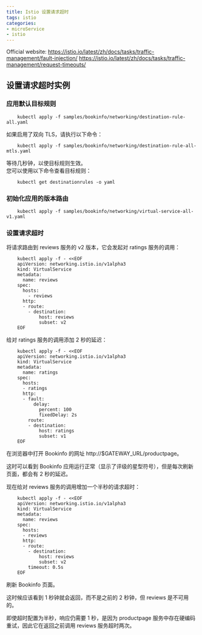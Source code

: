 ```yaml
---
title: Istio 设置请求超时
tags: istio
categories:
- microService
- istio
---
```


Official website: 
https://istio.io/latest/zh/docs/tasks/traffic-management/fault-injection/
https://istio.io/latest/zh/docs/tasks/traffic-management/request-timeouts/

## 设置请求超时实例
### 应用默认目标规则

```shell
	kubectl apply -f samples/bookinfo/networking/destination-rule-all.yaml
```
如果启用了双向 TLS，请执行以下命令：

```shell
	kubectl apply -f samples/bookinfo/networking/destination-rule-all-mtls.yaml
```
等待几秒钟，以使目标规则生效。  
您可以使用以下命令查看目标规则：

```shell
	kubectl get destinationrules -o yaml
```
### 初始化应用的版本路由

```shell
	kubectl apply -f samples/bookinfo/networking/virtual-service-all-v1.yaml
```
### 设置请求超时
将请求路由到 reviews 服务的 v2 版本，它会发起对 ratings 服务的调用：

```shell
	kubectl apply -f - <<EOF
	apiVersion: networking.istio.io/v1alpha3
	kind: VirtualService
	metadata:
	  name: reviews
	spec:
	  hosts:
	    - reviews
	  http:
	  - route:
	    - destination:
	        host: reviews
	        subset: v2
	EOF
```

给对 ratings 服务的调用添加 2 秒的延迟：

```shell
	kubectl apply -f - <<EOF
	apiVersion: networking.istio.io/v1alpha3
	kind: VirtualService
	metadata:
	  name: ratings
	spec:
	  hosts:
	  - ratings
	  http:
	  - fault:
	      delay:
	        percent: 100
	        fixedDelay: 2s
	    route:
	    - destination:
	        host: ratings
	        subset: v1
	EOF
```
在浏览器中打开 Bookinfo 的网址 http://$GATEWAY_URL/productpage。

这时可以看到 Bookinfo 应用运行正常（显示了评级的星型符号），但是每次刷新页面，都会有 2 秒的延迟。

现在给对 reviews 服务的调用增加一个半秒的请求超时：

```shell
	kubectl apply -f - <<EOF
	apiVersion: networking.istio.io/v1alpha3
	kind: VirtualService
	metadata:
	  name: reviews
	spec:
	  hosts:
	  - reviews
	  http:
	  - route:
	    - destination:
	        host: reviews
	        subset: v2
	    timeout: 0.5s
	EOF
```
刷新 Bookinfo 页面。

这时候应该看到 1 秒钟就会返回，而不是之前的 2 秒钟，但 reviews 是不可用的。

即使超时配置为半秒，响应仍需要 1 秒，是因为 productpage 服务中存在硬编码重试，因此它在返回之前调用 reviews 服务超时两次。


